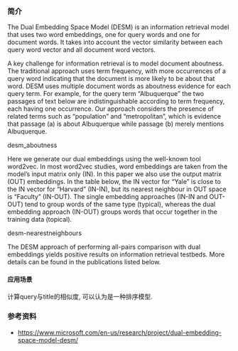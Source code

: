 ### 简介

The Dual Embedding Space Model (DESM) is an information retrieval model that uses two word embeddings, one for query words and one for document words. It takes into account the vector similarity between each query word vector and all document word vectors.

A key challenge for information retrieval is to model document aboutness. The traditional approach uses term frequency, with more occurrences of a query word indicating that the document is more likely to be about that word. DESM uses multiple document words as aboutness evidence for each query term. For example, for the query term “Albuquerque” the two passages of text below are indistinguishable according to term frequency, each having one occurrence. Our approach considers the presence of related terms such as “population” and “metropolitan”, which is evidence that passage (a) is about Albuquerque while passage (b) merely mentions Albuquerque.

desm_aboutness

Here we generate our dual embeddings using the well-known tool word2vec. In most word2vec studies, word embeddings are taken from the model’s input matrix only (IN). In this paper we also use the output matrix (OUT) embeddings. In the table below, the IN vector for “Yale” is close to the IN vector for “Harvard” (IN-IN), but its nearest neighbour in OUT space is “Faculty” (IN-OUT). The single embedding approaches (IN-IN and OUT-OUT) tend to group words of the same type (typical), whereas the dual embedding approach (IN-OUT) groups words that occur together in the training data (topical).

desm-nearestneighbours

The DESM approach of performing all-pairs comparison with dual embeddings yields positive results on information retrieval testbeds. More details can be found in the publications listed below.


#### 应用场景

计算query与title的相似度, 可以认为是一种排序模型.


### 参考资料
- https://www.microsoft.com/en-us/research/project/dual-embedding-space-model-desm/
